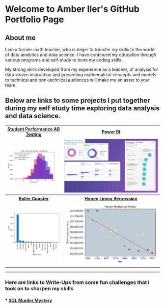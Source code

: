 # Welcome to Amber Iler's GitHub Portfolio Page

## About me

I am a former math teacher, who is eager to transfer my skills to the world of data analytics and data science. I have continued my education through various programs and self-study to hone my coding skills.

My strong skills developed from my experience as a teacher, of analysis for data-driven instruction and presenting mathematical concepts and models to technical and non-technical audiences will make me an asset to your team.

## Below are links to some projects I put together during my self study time exploring data analysis and data science. 


<table>
    <tr>
    <th><a href="https://github.com/TheStarCloud/Projects/tree/main/StudentPerformance%20HypTesting%20Project">Student Performance AB Testing</a></th>
    <th><a href="https://github.com/TheStarCloud/Projects/tree/main/Employee%20Turnover%20PBI%20Project">Power BI</a></th>

  </tr>
  <tr>
    <td><img src="https://raw.githubusercontent.com/TheStarCloud/Projects/main/StudentPerformance%20HypTesting%20Project/graphics/gender_math_hist.png"  alt="Student Performance"></td>
      <td><img src="https://github.com/TheStarCloud/Projects/blob/main/Employee%20Turnover%20PBI%20Project/EmployeeTurnover1.png?raw=true"  alt="Power BI"></td>
      
</tr> 
<tr>
        <th><a href="https://github.com/TheStarCloud/Projects/tree/main/Rollercoaster%20Project">Roller Coaster</a></th>
        <th><a href="https://github.com/TheStarCloud/Projects/tree/main/HoneyProduction%20LinRegr">Honey Linear Regression</a></th>
    </tr>
    <tr>
        <td><img src="https://raw.githubusercontent.com/TheStarCloud/Projects/main/Rollercoaster%20Project/func.png"  alt="Roller Coaster"></td>
        <td><img src="https://github.com/TheStarCloud/Projects/blob/main/HoneyProduction%20LinRegr/images/prodbyyear.png?raw=true"  alt="Honey Linear Regression"></td>
    </tr>
</table>


***


### Here are links to Write-Ups from some fun challenges that I took on to sharpen my skills
#### * [SQL Murder Mystery](https://github.com/TheStarCloud/Challenge-Writeups/blob/main/SQLMurderMystery_Writeup.pdf)
